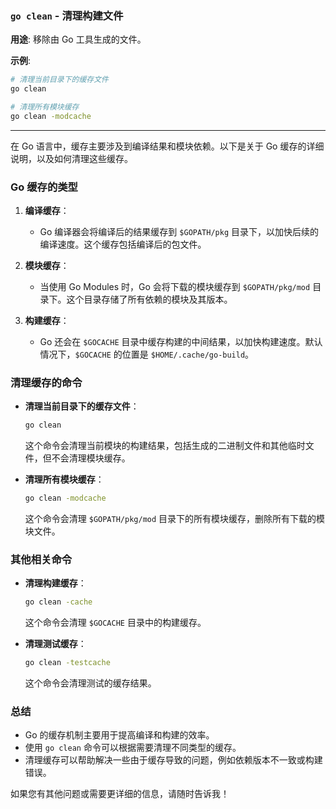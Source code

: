 ### **`go clean`** - 清理构建文件

**用途**: 移除由 Go 工具生成的文件。

**示例**:

```bash
# 清理当前目录下的缓存文件
go clean

# 清理所有模块缓存
go clean -modcache
```

---
在 Go 语言中，缓存主要涉及到编译结果和模块依赖。以下是关于 Go 缓存的详细说明，以及如何清理这些缓存。

### Go 缓存的类型

1. **编译缓存**：
    - Go 编译器会将编译后的结果缓存到 `$GOPATH/pkg` 目录下，以加快后续的编译速度。这个缓存包括编译后的包文件。

2. **模块缓存**：
    - 当使用 Go Modules 时，Go 会将下载的模块缓存到 `$GOPATH/pkg/mod` 目录下。这个目录存储了所有依赖的模块及其版本。

3. **构建缓存**：
    - Go 还会在 `$GOCACHE` 目录中缓存构建的中间结果，以加快构建速度。默认情况下，`$GOCACHE` 的位置是 `$HOME/.cache/go-build`。

### 清理缓存的命令

- **清理当前目录下的缓存文件**：
  ```bash
  go clean
  ```
  这个命令会清理当前模块的构建结果，包括生成的二进制文件和其他临时文件，但不会清理模块缓存。

- **清理所有模块缓存**：
  ```bash
  go clean -modcache
  ```
  这个命令会清理 `$GOPATH/pkg/mod` 目录下的所有模块缓存，删除所有下载的模块文件。

### 其他相关命令

- **清理构建缓存**：
  ```bash
  go clean -cache
  ```
  这个命令会清理 `$GOCACHE` 目录中的构建缓存。

- **清理测试缓存**：
  ```bash
  go clean -testcache
  ```
  这个命令会清理测试的缓存结果。

### 总结

- Go 的缓存机制主要用于提高编译和构建的效率。
- 使用 `go clean` 命令可以根据需要清理不同类型的缓存。
- 清理缓存可以帮助解决一些由于缓存导致的问题，例如依赖版本不一致或构建错误。

如果您有其他问题或需要更详细的信息，请随时告诉我！